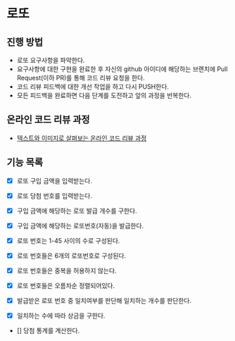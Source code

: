 # 로또
## 진행 방법
* 로또 요구사항을 파악한다.
* 요구사항에 대한 구현을 완료한 후 자신의 github 아이디에 해당하는 브랜치에 Pull Request(이하 PR)를 통해 코드 리뷰 요청을 한다.
* 코드 리뷰 피드백에 대한 개선 작업을 하고 다시 PUSH한다.
* 모든 피드백을 완료하면 다음 단계를 도전하고 앞의 과정을 반복한다.

## 온라인 코드 리뷰 과정
* [텍스트와 이미지로 살펴보는 온라인 코드 리뷰 과정](https://github.com/next-step/nextstep-docs/tree/master/codereview)

## 기능 목록
- [X] 로또 구입 금액을 입력받는다.
- [X] 로또 당첨 번호를 입력받는다.

- [X] 구입 금액에 해당하는 로또 발급 개수를 구한다.
- [X] 구입 금액에 해당하는 로또번호(자동)을 발급한다.

- [X] 로또 번호는 1-45 사이의 수로 구성된다.
- [X] 로또 번호들은 6개의 로또번호로 구성된다.
- [X] 로또 번호들은 중복을 허용하지 않는다.
- [X] 로또 번호들은 오름차순 정렬되어있다.

- [X] 발급받은 로또 번호 중 일치여부를 판단해 일치하는 개수를 판단한다.
- [X] 일치하는 수에 따라 상금을 구한다.
- [] 당첨 통계를 계산한다.

